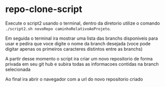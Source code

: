 # repo-clone-script

Execute o script2 usando o terminal, dentro da diretorio utilize o comando ```./script2.sh novoRepo caminhoRelativoAoProjeto```.

Em seguida o terminal ira mostrar uma lista das branchs disponiveis para usar e pedira que voce digite o nome da branch desejada (voce pode digitar apenas os primeiros caracteres distintos entre as branchs)

A partir desse momento o script ira criar um novo repositorio de forma privada em seu git hub e subira todas as informacoes contidas na branch selecionada

Ao final ira abrir o navegador com a url do novo repositorio criado
